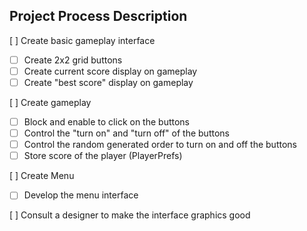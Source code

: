 ## Project Process Description

[ ] Create basic gameplay interface
- [ ] Create 2x2 grid buttons
- [ ] Create current score display on gameplay
- [ ] Create "best score" display on gameplay

[ ] Create gameplay
- [ ] Block and enable to click on the buttons
- [ ] Control the "turn on" and "turn off" of the buttons
- [ ] Control the random generated order to turn on and off the buttons
- [ ] Store score of the player (PlayerPrefs)

[ ] Create Menu
- [ ] Develop the menu interface

[ ] Consult a designer to make the interface graphics good
